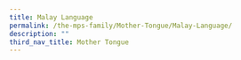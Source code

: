 ```yaml
---
title: Malay Language
permalink: /the-mps-family/Mother-Tongue/Malay-Language/
description: ""
third_nav_title: Mother Tongue
---
```

